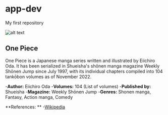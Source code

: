 # app-dev
My first repository

![alt text](![download](https://user-images.githubusercontent.com/119951250/205947160-f47e572e-f780-4e61-8dc1-c2c854a45fe9.jpg))
  
## One Piece
One Piece is a Japanese manga series written and illustrated by Eiichiro Oda. It has been serialized in Shueisha's shōnen manga magazine Weekly Shōnen Jump since July 1997, with its individual chapters compiled into 104 tankōbon volumes as of November 2022.

-**Author:** Eiichiro Oda
-**Volumes:** 104 (List of volumes)
-**Published by:** Shueisha
-**Magazine:** Weekly Shōnen Jump
-**Genres:** Shonen manga, Fantasy, Action manga, Comedy

**References: **
-[Wikipedia]([https://www.example.com](https://en.wikipedia.org/wiki/One_Piece))
